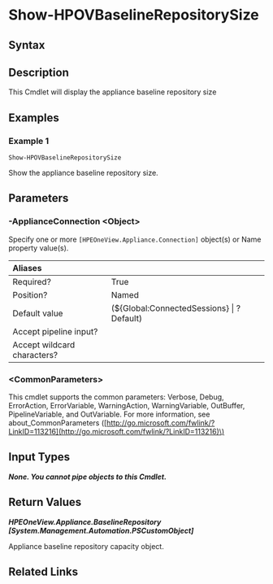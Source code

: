 ﻿---
description: View appliance basline repository size.
---

# Show-HPOVBaselineRepositorySize

## Syntax

## Description

This Cmdlet will display the appliance baseline repository size

## Examples

###  Example 1 

```text
Show-HPOVBaselineRepositorySize
```

Show the appliance baseline repository size.

## Parameters

### -ApplianceConnection &lt;Object&gt;

Specify one or more `[HPEOneView.Appliance.Connection]` object(s) or Name property value(s).

| Aliases |  |
| :--- | :--- |
| Required? | True |
| Position? | Named |
| Default value | (${Global:ConnectedSessions} &vert; ? Default) |
| Accept pipeline input? |  |
| Accept wildcard characters? |  |

### &lt;CommonParameters&gt;

This cmdlet supports the common parameters: Verbose, Debug, ErrorAction, ErrorVariable, WarningAction, WarningVariable, OutBuffer, PipelineVariable, and OutVariable. For more information, see about\_CommonParameters \([http://go.microsoft.com/fwlink/?LinkID=113216](http://go.microsoft.com/fwlink/?LinkID=113216)\)

## Input Types

_**None. You cannot pipe objects to this Cmdlet.**_

## Return Values

_**HPEOneView.Appliance.BaselineRepository [System.Management.Automation.PSCustomObject]**_

Appliance baseline repository capacity object.

## Related Links

